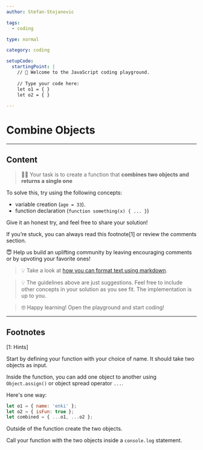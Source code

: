 ```yaml
---
author: Stefan-Stojanovic

tags:
  - coding

type: normal

category: coding

setupCode:
  startingPoint: |
    // 👋 Welcome to the JavaScript coding playground.
    
    // Type your code here:
    let o1 = { }
    let o2 = { }
    
---
```


# Combine Objects

---

## Content

> 👩‍💻 Your task is to create a function that **combines two objects and returns a single one**

To solve this, try using the following concepts:
- variable creation (`age = 33`).
- function declaration (`function something(x) { ... }`)

Give it an honest try, and feel free to share your solution!

If you’re stuck, you can always read this footnote[1] or review the comments section.

😇 Help us build an uplifting community by leaving encouraging comments or by upvoting your favorite ones!

> 💡 Take a look at [how you can format text using markdown](https://www.enki.com/glossary/general/markdown-formatting).

> 💡 The guidelines above are just suggestions. Feel free to include other concepts in your solution as you see fit. The implementation is up to you.

> 🤓 Happy learning! Open the playground and start coding!


---

## Footnotes

[1: Hints]

Start by defining your function with your choice of name. It should take two objects as input.

Inside the function, you can add one object to another using `Object.assign()` or object spread operator `...`.

Here's one way:

```javascript
let o1 = { name: 'enki' };
let o2 = { isFun: true };
let combined = { ...o1, ...o2 };
```

Outside of the function create the two objects.

Call your function with the two objects inside a `console.log` statement.
